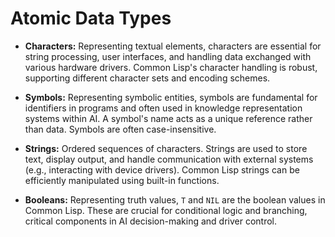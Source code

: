 # Atomic Data Types


* **Characters:** Representing textual elements, characters are essential for string processing, user interfaces, and handling data exchanged with various hardware drivers.  Common Lisp's character handling is robust, supporting different character sets and encoding schemes.

* **Symbols:** Representing symbolic entities, symbols are fundamental for identifiers in programs and often used in knowledge representation systems within AI.  A symbol's name acts as a unique reference rather than data.  Symbols are often case-insensitive.

* **Strings:** Ordered sequences of characters.  Strings are used to store text, display output, and handle communication with external systems (e.g., interacting with device drivers). Common Lisp strings can be efficiently manipulated using built-in functions.

* **Booleans:** Representing truth values, `T` and `NIL` are the boolean values in Common Lisp.  These are crucial for conditional logic and branching, critical components in AI decision-making and driver control.


